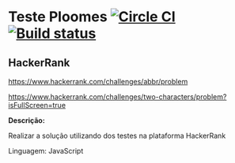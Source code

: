 # Teste Ploomes [![Circle CI](https://circleci.com/gh/cypress-io/cypress-example-todomvc.svg?style=svg)](https://circleci.com/gh/cypress-io/cypress-example-todomvc) [![Build status](https://ci.appveyor.com/api/projects/status/6wjyoye82orkkyny/branch/master?svg=true)](https://ci.appveyor.com/project/cypress-io/cypress-example-todomvc/branch/master)

## HackerRank

https://www.hackerrank.com/challenges/abbr/problem

https://www.hackerrank.com/challenges/two-characters/problem?isFullScreen=true

**Descrição:**

Realizar a solução utilizando dos testes na plataforma HackerRank

Linguagem: JavaScript
